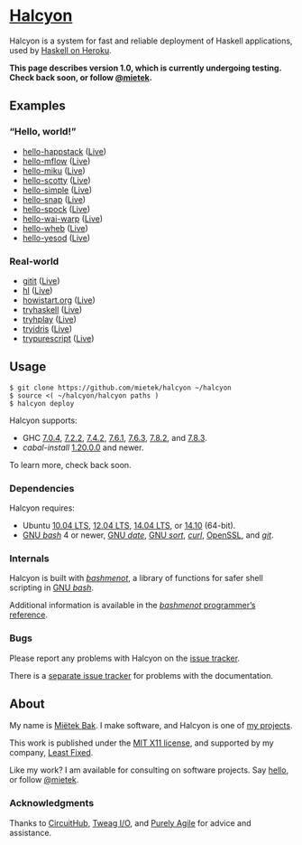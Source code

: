 [Halcyon](http://halcyon.sh/)
=============================

Halcyon is a system for fast and reliable deployment of Haskell applications, used by [Haskell on Heroku](http://haskellonheroku.com/).

**This page describes version 1.0, which is currently undergoing testing.  Check back soon, or follow [@mietek](http://twitter.com/mietek).**


Examples
--------

### “Hello, world!”

- [hello-happstack](https://github.com/mietek/hello-happstack/) ([Live](http://mietek-hello-happstack.herokuapp.com/))
- [hello-mflow](https://github.com/mietek/hello-mflow/) ([Live](http://mietek-hello-mflow.herokuapp.com/))
- [hello-miku](https://github.com/mietek/hello-miku/) ([Live](http://mietek-hello-miku.herokuapp.com/))
- [hello-scotty](https://github.com/mietek/hello-scotty/) ([Live](http://mietek-hello-scotty.herokuapp.com/))
- [hello-simple](https://github.com/mietek/hello-simple/) ([Live](http://mietek-hello-simple.herokuapp.com/))
- [hello-snap](https://github.com/mietek/hello-snap/) ([Live](http://mietek-hello-snap.herokuapp.com/))
- [hello-spock](https://github.com/mietek/hello-spock/) ([Live](http://mietek-hello-spock.herokuapp.com/))
- [hello-wai-warp](https://github.com/mietek/hello-wai-warp/) ([Live](http://mietek-hello-wai-warp.herokuapp.com/))
- [hello-wheb](https://github.com/mietek/hello-wheb/) ([Live](http://mietek-hello-wheb.herokuapp.com/))
- [hello-yesod](https://github.com/mietek/hello-yesod/) ([Live](http://mietek-hello-yesod.herokuapp.com/))


### Real-world

- [gitit](https://github.com/mietek/gitit/) ([Live](http://mietek-gitit.herokuapp.com/))
- [hl](https://github.com/mietek/hl/) ([Live](http://mietek-hl.herokuapp.com/))
- [howistart.org](https://github.com/mietek/howistart.org/) ([Live](http://mietek-howistart.herokuapp.com/))
- [tryhaskell](https://github.com/mietek/tryhaskell/) ([Live](http://mietek-tryhaskell.herokuapp.com/))
- [tryhplay](https://github.com/mietek/tryhplay/) ([Live](http://mietek-tryhplay.herokuapp.com/))
- [tryidris](https://github.com/mietek/tryidris/) ([Live](http://mietek-tryidris.herokuapp.com/))
- [trypurescript](https://github.com/mietek/trypurescript/) ([Live](http://mietek-trypurescript.herokuapp.com/))


Usage
-----

```
$ git clone https://github.com/mietek/halcyon ~/halcyon
$ source <( ~/halcyon/halcyon paths )
$ halcyon deploy
```

Halcyon supports:

- GHC [7.0.4](http://www.haskell.org/ghc/download_ghc_7_0_4), [7.2.2](http://www.haskell.org/ghc/download_ghc_7_2_2), [7.4.2](http://www.haskell.org/ghc/download_ghc_7_4_2), [7.6.1](http://www.haskell.org/ghc/download_ghc_7_6_1), [7.6.3](http://www.haskell.org/ghc/download_ghc_7_6_3), [7.8.2](http://www.haskell.org/ghc/download_ghc_7_8_2), and [7.8.3](http://www.haskell.org/ghc/download_ghc_7_8_3).
- _cabal-install_ [1.20.0.0](http://www.haskell.org/cabal/download.html) and newer.

To learn more, check back soon.


### Dependencies

Halcyon requires:

- Ubuntu [10.04 LTS](http://releases.ubuntu.com/10.04/), [12.04 LTS](http://releases.ubuntu.com/12.04/), [14.04 LTS](http://releases.ubuntu.com/14.04/), or [14.10](http://releases.ubuntu.com/14.10/) (64-bit).
- [GNU _bash_](http://gnu.org/software/bash/) 4 or newer, [GNU _date_](http://gnu.org/software/coreutils/manual/html_node/date-invocation.html), [GNU _sort_](http://gnu.org/software/coreutils/manual/html_node/sort-invocation.html), [_curl_](http://curl.haxx.se/), [OpenSSL](https://www.openssl.org/), and [_git_](http://git-scm.com/).


### Internals

Halcyon is built with [_bashmenot_](http://bashmenot.mietek.io/), a library of functions for safer shell scripting in [GNU _bash_](http://gnu.org/software/bash/).

Additional information is available in the [_bashmenot_ programmer’s reference](http://bashmenot.mietek.io/reference/).


### Bugs

Please report any problems with Halcyon on the [issue tracker](https://github.com/mietek/halcyon/issues/).

There is a [separate issue tracker](https://github.com/mietek/halcyon-website/issues/) for problems with the documentation.


About
-----

My name is [Miëtek Bak](http://mietek.io/).  I make software, and Halcyon is one of [my projects](http://mietek.io/projects/).

This work is published under the [MIT X11 license](http://halcyon.sh/license/), and supported by my company, [Least Fixed](http://leastfixed.com/).

Like my work?  I am available for consulting on software projects.  Say [hello](http://mietek.io/), or follow [@mietek](http://twitter.com/mietek).


### Acknowledgments

Thanks to [CircuitHub](https://circuithub.com/), [Tweag I/O](http://www.tweag.io/), and [Purely Agile](http://purelyagile.com/) for advice and assistance.
